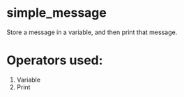 # simple_message
 Store a message in a variable, and then print that message.

# Operators used:
1. Variable
2. Print
